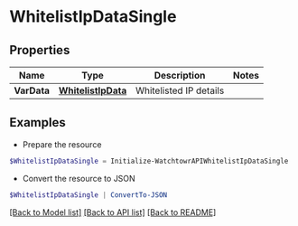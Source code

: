 # WhitelistIpDataSingle
## Properties

Name | Type | Description | Notes
------------ | ------------- | ------------- | -------------
**VarData** | [**WhitelistIpData**](WhitelistIpData.md) | Whitelisted IP details | 

## Examples

- Prepare the resource
```powershell
$WhitelistIpDataSingle = Initialize-WatchtowrAPIWhitelistIpDataSingle  -VarData null
```

- Convert the resource to JSON
```powershell
$WhitelistIpDataSingle | ConvertTo-JSON
```

[[Back to Model list]](../README.md#documentation-for-models) [[Back to API list]](../README.md#documentation-for-api-endpoints) [[Back to README]](../README.md)

